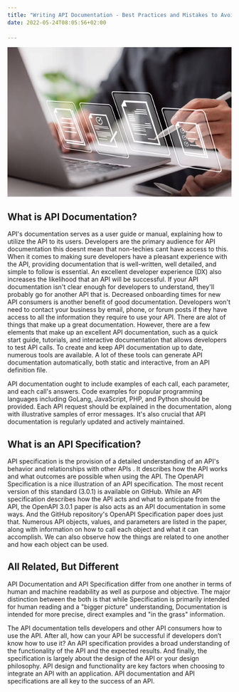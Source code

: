 ```yaml
---
title: "Writing API Documentation - Best Practices and Mistakes to Avoid"
date: 2022-05-24T08:05:56+02:00

---
```

![API_DOCUMENTATION](./istockphoto-1349390515-612x612.jpg)
## What is API Documentation?
API's documentation serves as a user guide or manual, explaining how to utilize the API to its users. Developers are the primary audience for API documentation this doesnt mean that non-techies cant have access to this. When it comes to making sure developers have a pleasant experience with the API, providing documentation that is well-written, well detailed, and simple to follow is essential. An excellent developer experience (DX) also increases the likelihood that an API will be successful. If your API documentation isn't clear enough for developers to understand, they'll probably go for another API that is. Decreased onboarding times for new API consumers is another benefit of good documentation. Developers won't need to contact your business by email, phone, or forum posts if they have access to all the information they require to use your API.
There are alot of things that make up a great documentation. However, there are a few elements that make up an excellent API documentation, such as a quick start guide, tutorials, and interactive documentation that allows developers to test API calls. To create and keep API documentation up to date, numerous tools are available. A lot of these tools can generate API documentation automatically, both static and interactive, from an API definition file.

API documentation ought to include examples of each call, each parameter, and each call's answers. Code examples for popular programming languages including GoLang, JavaScript, PHP, and Python should be provided. Each API request should be explained in the documentation, along with illustrative samples of error messages. It's also crucial that API documentation is regularly updated and actively maintained.

## What is an API Specification?
API specification is the provision of a detailed understanding of an API's behavior and relationships with other APIs . It describes how the API works and what outcomes are possible when using the API. The OpenAPI Specification is a nice illustration of an API specification. The most recent version of this standard (3.0.1) is available on GitHub.
While an API specification describes how the API acts and what to anticipate from the API, the OpenAPI 3.0.1 paper is also acts as an  API documentation in some ways. And the GitHub repository's OpenAPI Specification paper does just that. Numerous API objects, values, and parameters are listed in the paper, along with information on how to call each object and what it can accomplish. We can also observe how the things are related to one another and how each object can be used.

## All Related, But Different 
API Documentation and API Specification differ from one another in terms of human and machine readability as well as purpose and objective. The major distinction between the both is that while Specification is primarily intended for human reading and a "bigger picture" understanding, Documentation is intended for more precise, direct examples and "in the grass" information.

The API documentation tells developers and other API consumers how to use the API. After all, how can your API be successful if developers don’t know how to use it? An API specification provides a broad understanding of the functionality of the API and the expected results. And finally, the specification is largely about the design of the API or your design philosophy. API design and functionality are key factors when choosing to integrate an API with an application. API documentation and API specifications are all key to the success of an API.


